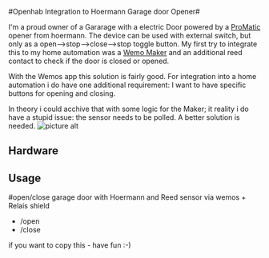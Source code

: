 #Openhab Integration to Hoermann Garage door Opener#

I'm a proud owner of a Gararage with a electric Door powered by a [ProMatic](http://www.hoermann.de/fileadmin/_country/dok/ProMatic_3.pdf) opener from hoermann. The device can be used with external switch, but only as a open-->stop-->close-->stop toggle button. My first try to integrate this to my home automation was a [Wemo Maker](http://www.belkin.com/us/p/F7C043/) and an additional reed contact to check if the door is closed or opened.

With the Wemos app this solution is fairly good. For integration into a home automation i do have one additional requirement: I want to have specific buttons for opening and closing. 

In theory i could acchive that with some logic for the Maker; it reality i do have a stupid issue: the sensor needs to be polled.  A better solution is needed. 
![picture alt](http://i.imgur.com/XiI62Mq.jpg "Wemos with Relais")

## Hardware

## Usage
#open/close garage door with Hoermann and Reed sensor via wemos + Relais shield

* /open
* /close

if you want to copy this - have fun :-)
